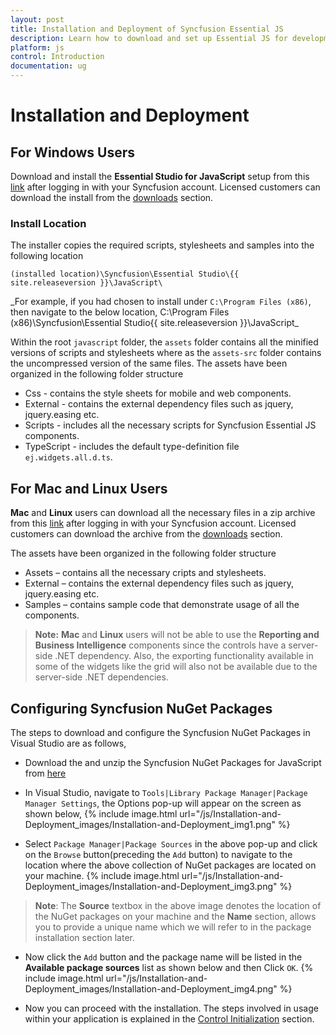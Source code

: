 ```yaml
---
layout: post
title: Installation and Deployment of Syncfusion Essential JS 
description: Learn how to download and set up Essential JS for development on Windows, Mac & Linux machines. 
platform: js
control: Introduction
documentation: ug
---
```


# Installation and Deployment

## For Windows Users

Download and install the **Essential Studio for JavaScript** setup from this [link](http://www.syncfusion.com/downloads/javascript) after logging in with your Syncfusion account. Licensed customers can download the install from the [downloads](http://www.syncfusion.com/support/directtrac/downloads) section.

### Install Location

The installer copies the required scripts, stylesheets and samples into the following location

`(installed location)\Syncfusion\Essential Studio\{{ site.releaseversion }}\JavaScript\`

_For example, if you had chosen to install under `C:\Program Files (x86)`, then navigate to the below location, C:\Program Files (x86)\Syncfusion\Essential Studio\{{ site.releaseversion }}\JavaScript\_

Within the root `javascript` folder, the `assets` folder contains all the minified versions of scripts and stylesheets where as the `assets-src` folder contains the uncompressed version of the same files. The assets have been organized in the following folder structure

  * Css - contains the style sheets for mobile and web components.
  * External - contains the external dependency files such as jquery, jquery.easing etc.
  * Scripts - includes all the necessary scripts for Syncfusion Essential JS components.
  * TypeScript - includes the default type-definition file `ej.widgets.all.d.ts`.

## For Mac and Linux Users

**Mac** and **Linux** users can download all the necessary files in a zip archive from this [link](http://www.syncfusion.com/downloads/javascript) after logging in with your Syncfusion account. Licensed customers can download the archive from the [downloads](http://www.syncfusion.com/support/directtrac/downloads) section.

The assets have been organized in the following folder structure

* Assets – contains all the necessary cripts and stylesheets.
* External – contains the external dependency files such as jquery, jquery.easing etc.
* Samples  – contains sample code that demonstrate usage of all the components.


>  **Note:** **Mac** and **Linux** users will not be able to use the **Reporting and Business Intelligence** components since the controls have a server-side .NET dependency.
>  Also, the exporting functionality available in some of the widgets like the grid will also not be available due to the server-side .NET dependencies.


## Configuring Syncfusion NuGet Packages

The steps to download and configure the Syncfusion NuGet Packages in Visual Studio are as follows,

* Download the and unzip the Syncfusion NuGet Packages for JavaScript from [here](http://nuget.syncfusion.com/login) 

* In Visual Studio, navigate to `Tools|Library Package Manager|Package Manager Settings`, the Options pop-up will appear on the screen as shown below,
{% include image.html url="/js/Installation-and-Deployment_images/Installation-and-Deployment_img1.png" %}

* Select `Package Manager|Package Sources` in the above pop-up and click on the `Browse` button(preceding the `Add` button) to navigate to the location where the above collection of NuGet packages are located on your machine.
{% include image.html url="/js/Installation-and-Deployment_images/Installation-and-Deployment_img3.png" %}

>  **Note**: The **Source** textbox in the above image denotes the location of the NuGet packages on your machine and the **Name** section, allows you to provide a unique name which we will refer to in the package installation section later.

* Now click the `Add` button and the package name will be listed in the **Available package sources** list as shown below and then Click `OK`.
{% include image.html url="/js/Installation-and-Deployment_images/Installation-and-Deployment_img4.png" %}

* Now you can proceed with the installation. The steps involved in usage within your application is explained in the [Control Initialization](/js/control-initialization#configuring-and-installing-nuget-into-your-project) section.

